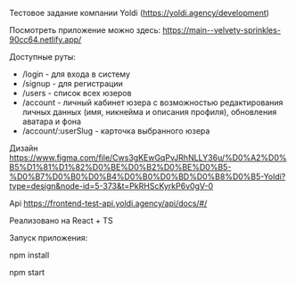 Тестовое задание компании Yoldi (https://yoldi.agency/development)

Посмотреть приложение можно здесь: https://main--velvety-sprinkles-90cc64.netlify.app/

Доступные руты: 
  - /login - для входа в систему
  - /signup - для регистрации 
  - /users - список всех юзеров
  - /account - личный кабинет юзера с возможностью редактирования личных данных (имя, никнейма и описания профиля), обновления аватара и фона
  - /account/:userSlug - карточка выбранного юзера

Дизайн
https://www.figma.com/file/Cws3gKEwGqPvJRhNLLY36u/%D0%A2%D0%B5%D1%81%D1%82%D0%BE%D0%B2%D0%BE%D0%B5-%D0%B7%D0%B0%D0%B4%D0%B0%D0%BD%D0%B8%D0%B5-Yoldi?type=design&node-id=5-373&t=PkRHScKyrkP6v0gV-0

Api
https://frontend-test-api.yoldi.agency/api/docs/#/

Реализовано на React + TS

Запуск приложения: 

npm install

npm start


